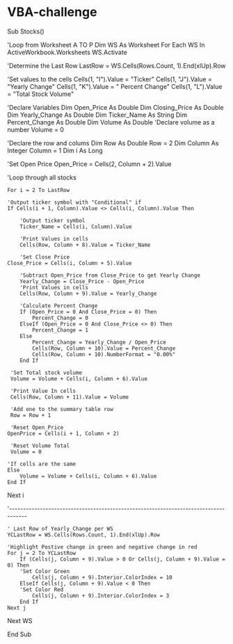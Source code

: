 # VBA-challenge

Sub Stocks()

'Loop from Worksheet A TO P
Dim WS As Worksheet
    For Each WS In ActiveWorkbook.Worksheets
    WS.Activate
    
 'Determine the Last Row
 LastRow = WS.Cells(Rows.Count, 1).End(xlUp).Row

'Set values to the cells
    Cells(1, "I").Value = "Ticker"
    Cells(1, "J").Value = "Yearly Change"
    Cells(1, "K").Value = " Percent Change"
    Cells(1, "L").Value = "Total Stock Volume"
    
'Declare Variables
    Dim Open_Price As Double
    Dim Closing_Price As Double
    Dim Yearly_Change As Double
    Dim Ticker_Name As String
    Dim Percent_Change As Double
    Dim Volume As Double
'Declare volume as a number
    Volume = 0

'Declare the row and colums
    Dim Row As Double
    Row = 2
    Dim Column As Integer
    Column = 1
    Dim i As Long
    
'Set Open Price
    Open_Price = Cells(2, Column + 2).Value
        
'Loop through all stocks

    For i = 2 To LastRow

    'Output ticker symbol with "Conditional" if
    If Cells(i + 1, Column).Value <> Cells(i, Column).Value Then
    
        'Output ticker symbol
        Ticker_Name = Cells(i, Column).Value
        
        'Print Values in cells
        Cells(Row, Column + 8).Value = Ticker_Name
        
        'Set Close Price
    Close_Price = Cells(i, Column + 5).Value
    
        'Subtract Open_Price from Close_Price to get Yearly Change
        Yearly_Change = Close_Price - Open_Price
        'Print Values in cells
        Cells(Row, Column + 9).Value = Yearly_Change
        
        'Calculate Percent Change
        If (Open_Price = 0 And Close_Price = 0) Then
            Percent_Change = 0
        ElseIf (Open_Price = 0 And Close_Price <> 0) Then
            Percent_Change = 1
        Else
            Percent_Change = Yearly_Change / Open_Price
            Cells(Row, Column + 10).Value = Percent_Change
            Cells(Row, Column + 10).NumberFormat = "0.00%"
        End If
        
     'Set Total stock volume
     Volume = Volume + Cells(i, Column + 6).Value
     
     'Print Value In cells
     Cells(Row, Column + 11).Value = Volume
     
     'Add one to the summary table row
     Row = Row + 1
     
     'Reset Open_Price
    OpenPrice = Cells(i + 1, Column + 2)
    
     'Reset Volume Total
     Volume = 0
    
    'If cells are the same
    Else
        Volume = Volume + Cells(i, Column + 6).Value
    End If
 Next i
 
 '------------------------------------------------------------------------------------
    
    ' Last Row of Yearly_Change per WS
    YCLastRow = WS.Cells(Rows.Count, 1).End(xlUp).Row
    
    'Highlight Postive change in green and negative change in red
    For j = 2 To YCLastRow
        If (Cells(j, Column + 9).Value > 0 Or Cells(j, Column + 9).Value = 0) Then
        'Set Color Green
            Cells(j, Column + 9).Interior.ColorIndex = 10
        ElseIf Cells(j, Column + 9).Value < 0 Then
        'Set Color Red
            Cells(j, Column + 9).Interior.ColorIndex = 3
        End If
    Next j
    
   Next WS
    
End Sub


